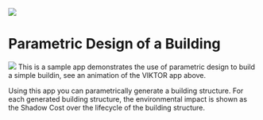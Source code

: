 ![](https://img.shields.io/badge/SDK-v14.0.0-blue) <Please check version is the same as specified in requirements.txt>

# Parametric Design of a Building
![](Animation.gif)
This is a sample app demonstrates the use of parametric design to build a simple buildin, see an animation of the VIKTOR app above.

Using this app you can parametrically generate a building structure. For each generated building structure, the environmental impact is shown as the Shadow Cost over the lifecycle of the building structure.


